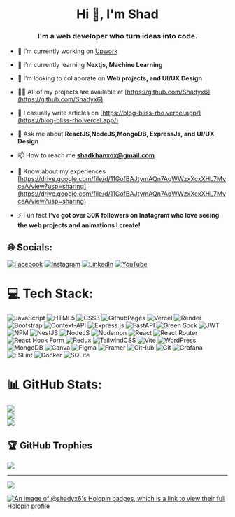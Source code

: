 <h1 align="center">Hi 👋, I'm Shad</h1>
<h3 align="center">I'm a web developer who turn ideas into code.</h3>


- 🔭 I’m currently working on [Upwork](https://www.upwork.com/freelancers/~01901cd8bf64474384?mp_source=share)

- 🌱 I’m currently learning **Nextjs, Machine Learning**

- 👯 I’m looking to collaborate on **Web projects, and UI/UX Design**

- 👨‍💻 All of my projects are available at [https://github.com/Shadyx6](https://github.com/Shadyx6)

- 📝 I casually write articles on [https://blog-bliss-rho.vercel.app/](https://blog-bliss-rho.vercel.app/)

- 💬 Ask me about **ReactJS,NodeJS,MongoDB, ExpressJs, and UI/UX Design**

- 📫 How to reach me **shadkhanxox@gmail.com**

- 📄 Know about my experiences [https://drive.google.com/file/d/11GofBAJtymAQn7AqWWzxXcxXHL7MvceA/view?usp=sharing](https://drive.google.com/file/d/11GofBAJtymAQn7AqWWzxXcxXHL7MvceA/view?usp=sharing)

- ⚡ Fun fact **I’ve got over 30K followers on Instagram who love seeing the web projects and animations I create!**


## 🌐 Socials:
[![Facebook](https://img.shields.io/badge/Facebook-%231877F2.svg?logo=Facebook&logoColor=white)](https://www.facebook.com/profile.php?id=61565362003853) [![Instagram](https://img.shields.io/badge/Instagram-%23E4405F.svg?logo=Instagram&logoColor=white)](https://instagram.com/shad.codes) [![LinkedIn](https://img.shields.io/badge/LinkedIn-%230077B5.svg?logo=linkedin&logoColor=white)](https://linkedin.com/in/shad-khan00) [![YouTube](https://img.shields.io/badge/YouTube-%23FF0000.svg?logo=YouTube&logoColor=white)](https://youtube.com/@Shad.codesX) 

# 💻 Tech Stack:
![JavaScript](https://img.shields.io/badge/javascript-%23323330.svg?style=for-the-badge&logo=javascript&logoColor=%23F7DF1E) ![HTML5](https://img.shields.io/badge/html5-%23E34F26.svg?style=for-the-badge&logo=html5&logoColor=white) ![CSS3](https://img.shields.io/badge/css3-%231572B6.svg?style=for-the-badge&logo=css3&logoColor=white) ![GithubPages](https://img.shields.io/badge/github%20pages-121013?style=for-the-badge&logo=github&logoColor=white) ![Vercel](https://img.shields.io/badge/vercel-%23000000.svg?style=for-the-badge&logo=vercel&logoColor=white) ![Render](https://img.shields.io/badge/Render-%46E3B7.svg?style=for-the-badge&logo=render&logoColor=white) ![Bootstrap](https://img.shields.io/badge/bootstrap-%238511FA.svg?style=for-the-badge&logo=bootstrap&logoColor=white) ![Context-API](https://img.shields.io/badge/Context--Api-000000?style=for-the-badge&logo=react) ![Express.js](https://img.shields.io/badge/express.js-%23404d59.svg?style=for-the-badge&logo=express&logoColor=%2361DAFB) ![FastAPI](https://img.shields.io/badge/FastAPI-005571?style=for-the-badge&logo=fastapi) ![Green Sock](https://img.shields.io/badge/green%20sock-88CE02?style=for-the-badge&logo=greensock&logoColor=white) ![JWT](https://img.shields.io/badge/JWT-black?style=for-the-badge&logo=JSON%20web%20tokens) ![NPM](https://img.shields.io/badge/NPM-%23CB3837.svg?style=for-the-badge&logo=npm&logoColor=white) ![NestJS](https://img.shields.io/badge/nestjs-%23E0234E.svg?style=for-the-badge&logo=nestjs&logoColor=white) ![NodeJS](https://img.shields.io/badge/node.js-6DA55F?style=for-the-badge&logo=node.js&logoColor=white) ![Nodemon](https://img.shields.io/badge/NODEMON-%23323330.svg?style=for-the-badge&logo=nodemon&logoColor=%BBDEAD) ![React](https://img.shields.io/badge/react-%2320232a.svg?style=for-the-badge&logo=react&logoColor=%2361DAFB) ![React Router](https://img.shields.io/badge/React_Router-CA4245?style=for-the-badge&logo=react-router&logoColor=white) ![React Hook Form](https://img.shields.io/badge/React%20Hook%20Form-%23EC5990.svg?style=for-the-badge&logo=reacthookform&logoColor=white) ![Redux](https://img.shields.io/badge/redux-%23593d88.svg?style=for-the-badge&logo=redux&logoColor=white) ![TailwindCSS](https://img.shields.io/badge/tailwindcss-%2338B2AC.svg?style=for-the-badge&logo=tailwind-css&logoColor=white) ![Vite](https://img.shields.io/badge/vite-%23646CFF.svg?style=for-the-badge&logo=vite&logoColor=white) ![WordPress](https://img.shields.io/badge/WordPress-%23117AC9.svg?style=for-the-badge&logo=WordPress&logoColor=white) ![MongoDB](https://img.shields.io/badge/MongoDB-%234ea94b.svg?style=for-the-badge&logo=mongodb&logoColor=white) ![Canva](https://img.shields.io/badge/Canva-%2300C4CC.svg?style=for-the-badge&logo=Canva&logoColor=white) ![Figma](https://img.shields.io/badge/figma-%23F24E1E.svg?style=for-the-badge&logo=figma&logoColor=white) ![Framer](https://img.shields.io/badge/Framer-black?style=for-the-badge&logo=framer&logoColor=blue) ![GitHub](https://img.shields.io/badge/github-%23121011.svg?style=for-the-badge&logo=github&logoColor=white) ![Git](https://img.shields.io/badge/git-%23F05033.svg?style=for-the-badge&logo=git&logoColor=white) ![Grafana](https://img.shields.io/badge/grafana-%23F46800.svg?style=for-the-badge&logo=grafana&logoColor=white) ![ESLint](https://img.shields.io/badge/ESLint-4B3263?style=for-the-badge&logo=eslint&logoColor=white) ![Docker](https://img.shields.io/badge/docker-%230db7ed.svg?style=for-the-badge&logo=docker&logoColor=white) ![SQLite](https://img.shields.io/badge/sqlite-%2307405e.svg?style=for-the-badge&logo=sqlite&logoColor=white)
# 📊 GitHub Stats:
![](https://github-readme-stats.vercel.app/api?username=shadyx6&theme=dark&hide_border=true&include_all_commits=false&count_private=true)<br/>
![](https://github-readme-streak-stats.herokuapp.com/?user=shadyx6&theme=dark&hide_border=true)<br/>
![](https://github-readme-stats.vercel.app/api/top-langs/?username=shadyx6&theme=dark&hide_border=true&include_all_commits=false&count_private=true&layout=compact)

## 🏆 GitHub Trophies
![](https://github-profile-trophy.vercel.app/?username=shadyx6&theme=radical&no-frame=true&no-bg=false&margin-w=4)

---
[![](https://visitcount.itsvg.in/api?id=shadyx6&icon=3&color=11)](https://visitcount.itsvg.in)

[![An image of @shadyx6's Holopin badges, which is a link to view their full Holopin profile](https://holopin.me/shadyx6)](https://holopin.io/@shadyx6)
<!-- Proudly created with GPRM ( https://gprm.itsvg.in ) -->
